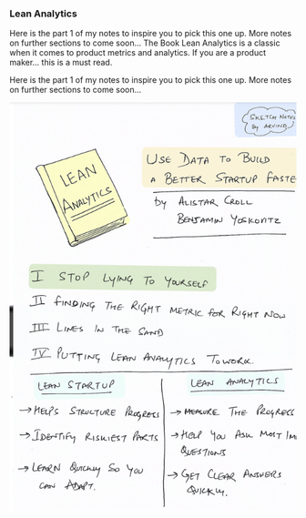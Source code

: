 ### Lean Analytics

Here is the part 1 of my notes to inspire you to pick this one up. More notes on further sections to come soon... 
The Book Lean Analytics is a classic when it comes to product metrics and analytics. If you are a product maker... this is a must read.

Here is the part 1 of my notes to inspire you to pick this one up. More notes on further sections to come soon... 

<p>
    <img src="https://github.com/arvindbajaj/arvindbajaj.github.io/blob/main/images/lean-analytics/lean-analytics-1.png">
</p>


